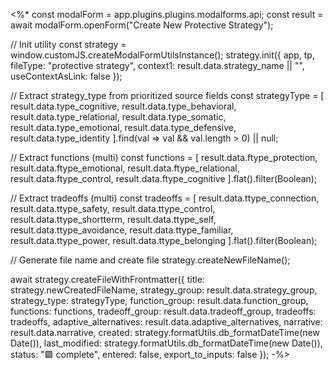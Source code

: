 <%*
const modalForm = app.plugins.plugins.modalforms.api;
const result = await modalForm.openForm("Create New Protective Strategy");

// Init utility
const strategy = window.customJS.createModalFormUtilsInstance();
strategy.init({
  app,
  tp,
  fileType: "protective strategy",
  context1: result.data.strategy_name || "",
  useContextAsLink: false
});

// Extract strategy_type from prioritized source fields
const strategyType = [
  result.data.type_cognitive,
  result.data.type_behavioral,
  result.data.type_relational,
  result.data.type_somatic,
  result.data.type_emotional,
  result.data.type_defensive,
  result.data.type_identity
].find(val => val && val.length > 0) || null;

// Extract functions (multi)
const functions = [
  result.data.ftype_protection,
  result.data.ftype_emotional,
  result.data.ftype_relational,
  result.data.ftype_control,
  result.data.ftype_cognitive
].flat().filter(Boolean);

// Extract tradeoffs (multi)
const tradeoffs = [
  result.data.ttype_connection,
  result.data.ttype_safety,
  result.data.ttype_control,
  result.data.ttype_shortterm,
  result.data.ttype_self,
  result.data.ttype_avoidance,
  result.data.ttype_familiar,
  result.data.ttype_power,
  result.data.ttype_belonging
].flat().filter(Boolean);

// Generate file name and create file
strategy.createNewFileName();

await strategy.createFileWithFrontmatter({
  title: strategy.newCreatedFileName,
  strategy_group: result.data.strategy_group,
  strategy_type: strategyType,
  function_group: result.data.function_group,
  functions: functions,
  tradeoff_group: result.data.tradeoff_group,
  tradeoffs: tradeoffs,
  adaptive_alternatives: result.data.adaptive_alternatives,
  narrative: result.data.narrative,
  created: strategy.formatUtils.db_formatDateTime(new Date()),
  last_modified: strategy.formatUtils.db_formatDateTime(new Date()),
  status: "🟩 complete",
  entered: false,
  export_to_inputs: false
});
-%>
